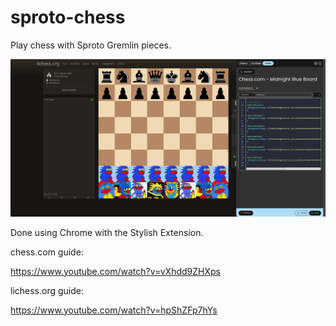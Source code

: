 # sproto-chess

Play chess with Sproto Gremlin pieces. 

<img src="https://github.com/MarcusWentz/sproto-chess/blob/main/sprotoChess.jpeg" alt="sprotoChess"/>

Done using Chrome with the Stylish Extension. 

chess.com guide:

https://www.youtube.com/watch?v=vXhdd9ZHXps

lichess.org guide:

https://www.youtube.com/watch?v=hpShZFp7hYs

